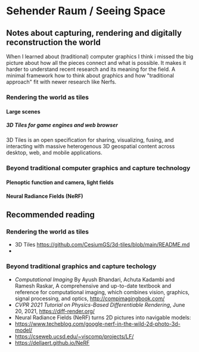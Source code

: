 #  Sehender Raum / Seeing Space
## Notes about capturing, rendering and digitally reconstruction the world
When I learned about (traditional) computer graphics I think i missed the big picture about how all the pieces connect and what is possible. 
It makes it harder to understand recent research and its meaning for the field.
A minimal framework how to think about graphics and how "traditional approach" fit with newer research like Nerfs.

### Rendering the world as tiles

#### Large scenes
##### 3D Tiles for game engines and web browser 
3D Tiles is an open specification for sharing, visualizing, fusing, and interacting with massive heterogenous 3D geospatial content across desktop, web, and mobile applications.

### Beyond traditional computer graphics and capture technology

#### Plenoptic function and camera, light fields

#### Neural Radiance Fields (NeRF) 


## Recommended reading
### Rendering the world as tiles
* 3D Tiles https://github.com/CesiumGS/3d-tiles/blob/main/README.md
* 
### Beyond traditional graphics and capture techology
* *Computational Imaging* By Ayush Bhandari, Achuta Kadambi and Ramesh Raskar, A comprehensive and up-to-date textbook and reference for computational imaging, which combines vision, graphics, signal processing, and optics, http://compimagingbook.com/
* *CVPR 2021 Tutorial on Physics-Based Differentiable Rendering*, June 20, 2021,  https://diff-render.org/
* Neural Radiance Fields (NeRF) turns 2D pictures into navigable models:
* https://www.techeblog.com/google-nerf-in-the-wild-2d-photo-3d-model/
* https://cseweb.ucsd.edu/~viscomp/projects/LF/
* https://dellaert.github.io/NeRF
